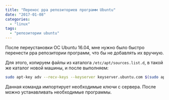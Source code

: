 ```yaml
---
title: "Перенос ppa репозиториев программ Ubuntu"
date: "2017-01-08"
categories:
  - "linux"
tags:
  - "репозитории ubuntu"
---
```


После переустановки ОС Ubuntu 16.04, мне нужно было быстро перенести ppa репозитории программ, что бы не добавлять их вручную.

<!--more-->

Для этого, копируем файлы из каталога `/etc/apt/sources.list.d`, в такой же каталог новой машины, и после выполняем:

```bash
sudo apt-key adv --recv-keys --keyserver keyserver.ubuntu.com $(sudo apt-get update 2>&1 | grep -o '[0-9A-Z]\{16\}$' | xargs)
```

Данная команда импортирует необходимые ключи с сервера. После можно устанавливать необходимые программы.
